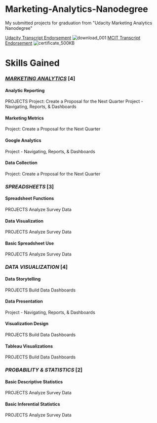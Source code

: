 

# Marketing-Analytics-Nanodegree
 My submitted projects for graduation from "Udacity Marketing Analytics Nanodegree"
 
 [Udacity Transcript Endorsement](https://graduation.udacity.com/confirm/MUTY93J3)
 ![download_001](https://user-images.githubusercontent.com/77938921/114275997-6f831700-9a2d-11eb-9fe2-05233f32e882.jpg)
  [MCIT Transcript Endorsement](http://techleaders.eg/Learner/13-29655/certificate.html)
 ![certificate_500KB](https://user-images.githubusercontent.com/77938921/114275462-2fbb3000-9a2b-11eb-85c1-5ecbeaec2a60.jpg)
 
# Skills Gained
### <u><i>MARKETING ANALYTICS</i></u> [4]
#### Analytic Reporting
PROJECTS Project: Create a Proposal for the Next Quarter
Project - Navigating, Reports, & Dashboards
#### Marketing Metrics
Project: Create a Proposal for the Next Quarter
#### Google Analytics
Project - Navigating, Reports, & Dashboards
#### Data Collection
Project: Create a Proposal for the Next Quarter
### _SPREADSHEETS_ [3]
#### Spreadsheet Functions
PROJECTS Analyze Survey Data
#### Data Visualization
PROJECTS Analyze Survey Data
#### Basic Spreadsheet Use
PROJECTS Analyze Survey Data
### _DATA VISUALIZATION_ [4]
#### Data Storytelling
PROJECTS Build Data Dashboards
#### Data Presentation
Project - Navigating, Reports, & Dashboards
#### Visualization Design
PROJECTS Build Data Dashboards
#### Tableau Visualizations
PROJECTS Build Data Dashboards
### _PROBABILITY & STATISTICS_ [2]
#### Basic Descriptive Statistics
PROJECTS Analyze Survey Data
#### Basic Inferential Statistics
PROJECTS Analyze Survey Data

